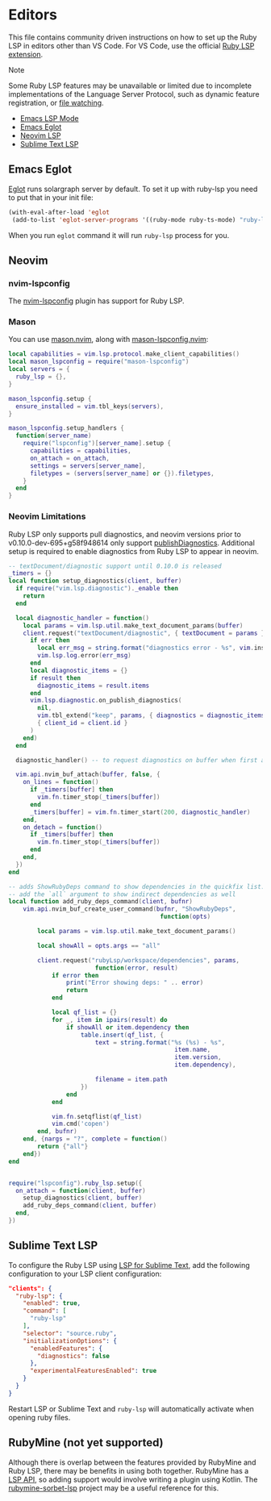 # Editors

This file contains community driven instructions on how to set up the Ruby LSP in editors other than VS Code. For VS
Code, use the official [Ruby LSP extension](https://marketplace.visualstudio.com/items?itemName=Shopify.ruby-lsp).

> [!NOTE]
> Some Ruby LSP features may be unavailable or limited due to incomplete implementations of the Language Server
> Protocol, such as dynamic feature registration, or [file watching](https://github.com/Shopify/ruby-lsp/issues/1456).

<!-- When adding a new editor to the list, either link directly to a website containing the instructions or link to a
new H2 header in this file containing the instructions. -->

- [Emacs LSP Mode](https://emacs-lsp.github.io/lsp-mode/page/lsp-ruby-lsp/)
- [Emacs Eglot](#Emacs-Eglot)
- [Neovim LSP](#Neovim-LSP)
- [Sublime Text LSP](#sublime-text-lsp)

## Emacs Eglot

[Eglot](https://github.com/joaotavora/eglot) runs solargraph server by default. To set it up with ruby-lsp you need to
put that in your init file:
```el
(with-eval-after-load 'eglot
 (add-to-list 'eglot-server-programs '((ruby-mode ruby-ts-mode) "ruby-lsp")))
 ```

When you run `eglot` command it will run `ruby-lsp` process for you.

## Neovim

### nvim-lspconfig

The [nvim-lspconfig](https://github.com/neovim/nvim-lspconfig/blob/master/lua/lspconfig/server_configurations/ruby_lsp.lua)
plugin has support for Ruby LSP.

### Mason

You can use [mason.nvim](https://github.com/williamboman/mason.nvim),
along with [mason-lspconfig.nvim](https://github.com/williamboman/mason-lspconfig.nvim):

```lua
local capabilities = vim.lsp.protocol.make_client_capabilities()
local mason_lspconfig = require("mason-lspconfig")
local servers = {
  ruby_lsp = {},
}

mason_lspconfig.setup {
  ensure_installed = vim.tbl_keys(servers),
}

mason_lspconfig.setup_handlers {
  function(server_name)
    require("lspconfig")[server_name].setup {
      capabilities = capabilities,
      on_attach = on_attach,
      settings = servers[server_name],
      filetypes = (servers[server_name] or {}).filetypes,
    }
  end
}
```

### Neovim Limitations

Ruby LSP only supports pull diagnostics, and neovim versions prior to v0.10.0-dev-695+g58f948614 only support [publishDiagnostics](https://microsoft.github.io/language-server-protocol/specifications/lsp/3.17/specification/#textDocument_publishDiagnostics).
Additional setup is required to enable diagnostics from Ruby LSP to appear in neovim.

```lua
-- textDocument/diagnostic support until 0.10.0 is released
_timers = {}
local function setup_diagnostics(client, buffer)
  if require("vim.lsp.diagnostic")._enable then
    return
  end

  local diagnostic_handler = function()
    local params = vim.lsp.util.make_text_document_params(buffer)
    client.request("textDocument/diagnostic", { textDocument = params }, function(err, result)
      if err then
        local err_msg = string.format("diagnostics error - %s", vim.inspect(err))
        vim.lsp.log.error(err_msg)
      end
      local diagnostic_items = {}
      if result then
        diagnostic_items = result.items
      end
      vim.lsp.diagnostic.on_publish_diagnostics(
        nil,
        vim.tbl_extend("keep", params, { diagnostics = diagnostic_items }),
        { client_id = client.id }
      )
    end)
  end

  diagnostic_handler() -- to request diagnostics on buffer when first attaching

  vim.api.nvim_buf_attach(buffer, false, {
    on_lines = function()
      if _timers[buffer] then
        vim.fn.timer_stop(_timers[buffer])
      end
      _timers[buffer] = vim.fn.timer_start(200, diagnostic_handler)
    end,
    on_detach = function()
      if _timers[buffer] then
        vim.fn.timer_stop(_timers[buffer])
      end
    end,
  })
end

-- adds ShowRubyDeps command to show dependencies in the quickfix list.
-- add the `all` argument to show indirect dependencies as well
local function add_ruby_deps_command(client, bufnr)
    vim.api.nvim_buf_create_user_command(bufnr, "ShowRubyDeps",
                                          function(opts)

        local params = vim.lsp.util.make_text_document_params()

        local showAll = opts.args == "all"

        client.request("rubyLsp/workspace/dependencies", params,
                        function(error, result)
            if error then
                print("Error showing deps: " .. error)
                return
            end

            local qf_list = {}
            for _, item in ipairs(result) do
                if showAll or item.dependency then
                    table.insert(qf_list, {
                        text = string.format("%s (%s) - %s",
                                              item.name,
                                              item.version,
                                              item.dependency),

                        filename = item.path
                    })
                end
            end

            vim.fn.setqflist(qf_list)
            vim.cmd('copen')
        end, bufnr)
    end, {nargs = "?", complete = function()
        return {"all"}
    end})
end


require("lspconfig").ruby_lsp.setup({
  on_attach = function(client, buffer)
    setup_diagnostics(client, buffer)
    add_ruby_deps_command(client, buffer)
  end,
})
```

## Sublime Text LSP

To configure the Ruby LSP using [LSP for Sublime Text](https://github.com/sublimelsp/LSP), add the following configuration to your LSP client configuration:

```json
"clients": {
  "ruby-lsp": {
    "enabled": true,
    "command": [
      "ruby-lsp"
    ],
    "selector": "source.ruby",
    "initializationOptions": {
      "enabledFeatures": {
        "diagnostics": false
      },
      "experimentalFeaturesEnabled": true
    }
  }
}
```

Restart LSP or Sublime Text and `ruby-lsp` will automatically activate when opening ruby files.

## RubyMine (not yet supported)

Although there is overlap between the features provided by RubyMine and Ruby LSP, there may be benefits in using both together. RubyMine has a [LSP API](https://blog.jetbrains.com/ruby/2023/07/the-rubymine-2023-2-beta-updated-ai-assistant-lsp-api-for-plugin-developers-and-more/), so adding support would involve writing a plugin using Kotlin. The [rubymine-sorbet-lsp](https://github.com/simoleone/rubymine-sorbet-lsp) project may be a useful reference for this.
